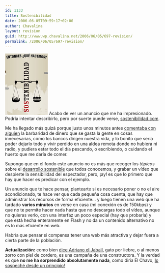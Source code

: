 ```yaml
---
id: 1133
title: Sostenibilidad
date: 2006-06-05T09:59:17+02:00
author: Chavalina
layout: revision
guid: http://www.wp.chavalina.net/2006/06/05/697-revision/
permalink: /2006/06/05/697-revision/
---
```

<img class="imgizqda" src="/imagenes/fotos/sostenibilidad-com.jpg" alt="Imagen de sostenibilidad.com" /> Acabo de ver un anuncio que me ha impresionado.  
Podr&iacute;a intentar describirlo, pero por suerte puede verse, <a href="http://www.sostenibilidad.com/" target="_blank">sostenibilidad.com</a>.

Me ha llegado m&aacute;s quiz&aacute; porque justo unos minutos antes <acronym title="eufemismo: compart&iacute;amos el maldito messenger">comentaba con alguien</acronym> la barbaridad de dinero que se gasta la gente en cosas innecesarias, c&oacute;mo los bancos dirigen nuestra vida, y lo bonito que ser&iacute;a poder dejarlo todo y vivir perdido en una aldea remota donde no hubiera ni radio, y pudiera estar todo el d&iacute;a pescando, o escribiendo, o cuidando el huerto que me dar&iacute;a de comer.

Supongo que en el fondo este anuncio no es m&aacute;s que recoger los _t&oacute;picos_ sobre el <a href="http://es.wikipedia.org/wiki/Desarrollo_sostenible" target="_blank">desarrollo sostenible</a> que todos conocemos, y grabar un v&iacute;deo que despierte la sensibilidad del espectador, pero, &iexcl;ay! es que lo primero que hay que hacer es predicar con el ejemplo.

Un anuncio que te hace pensar, plantearte si es necesario poner o no el aire acondicionado, te hace ver que cada peque&ntilde;a cosa cuenta, que hay que administrar los recursos de forma eficiente&#8230; y luego tienen una web que ha tardado **varios minutos** en verse en casa (mi conexi&oacute;n es de 150kbps) y que no te permite hacer nada hasta que no descargas todo el v&iacute;deo, aunque no quieras verlo, con una interfaz un poco especial (hay que probarla) y que est&aacute; hecha enteramente en Flash y no da un contenido alternativo no es lo m&aacute;s eficiente en web.

Habr&iacute;a que pensar si compensa tener una web m&aacute;s atractiva y dejar fuera a cierta parte de la poblaci&oacute;n.

**Actualizaci&oacute;n:** como bien <a href="http://diariodeunjabali.com/archivos/categorias/miniblog/sostenibilidad.html" target="_blank">dice Adriano el Jabal&iacute;</a>, gato por liebre, o al menos zorro con piel de cordero, es una campa&ntilde;a de una constructora. Y la verdad es que **no me ha sorprendido absolutamente nada**, como dir&iacute;a El Chavo, <a href="http://youtube.com/results?search=sostenibilidad&#038;search_type=search_videos&#038;search=Search" target="_blank">lo sospech&eacute; desde un principio!</a>